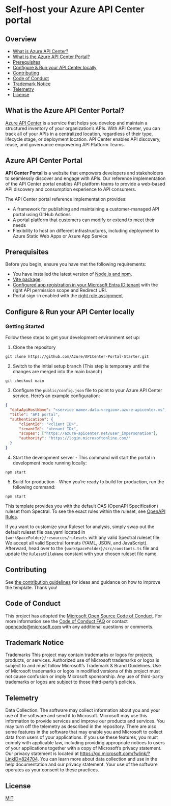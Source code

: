 # Self-host your Azure API Center portal

## Overview

- [What is Azure API Center?](./#-what-is-azure-api-center)
- [What is the Azure API Center Portal?](./#-what-is-azure-api-center)
- [Prerequisites](./#-what-is-azure-api-center)
- [Configure & Run your API Center locally]()
- [Contributing]()
- [Code of Conduct]()
- [Trademark Notice]()
- [Telemetry]()
- [License]()

## What is the Azure API Center Portal?

[Azure API Center](https://learn.microsoft.com/azure/api-center/overview) is a service that helps you develop and maintain a structured inventory of your organization’s APIs. With API Center, you can track all of your APIs in a centralized location, regardless of their type, lifecycle stage, or deployment location. API Center enables API discovery, reuse, and governance empowering API Platform Teams.

## Azure API Center Portal

**API Center Portal** is a website that empowers developers and stakeholders to seamlessly discover and engage with APIs. Our reference implementation of the API Center portal enables API platform teams to provide a web-based API discovery and consumption experience to API consumers. 

The API Center portal reference implementation provides:
- A framework for publishing and maintaining a customer-managed API portal using GitHub Actions
- A portal platform that customers can modify or extend to meet their needs
- Flexibility to host on different infrastructures, including deployment to Azure Static Web Apps or Azure App Service

## Prerequisites

Before you begin, ensure you have met the following requirements:
- You have installed the latest version of [Node.js and npm](https://docs.npmjs.com/downloading-and-installing-node-js-and-npm).
- [Vite package](https://www.npmjs.com/package/vite).
- [Configured app registration in your Microsoft Entra ID tenant](https://learn.microsoft.com/azure/api-center/enable-api-center-portal#create-microsoft-entra-app-registration) with the right API permission scope and Redirect URI.
- Portal sign-in enabled with the [right role assignment](https://learn.microsoft.com/azure/api-center/enable-api-center-portal#enable-sign-in-to-portal-by-microsoft-entra-users-and-groups)


## Configure & Run your API Center locally

### Getting Started
Follow these steps to get your development environment set up:

1. Clone the repository

```shell
git clone https://github.com/Azure/APICenter-Portal-Starter.git
```


2. Switch to the initial setup branch (This step is temporary until the changes are merged into the main branch)

```shell
git checkout main
```

3. Configure the `public/config.json` file to point to your Azure API Center service. Here’s an example configuration:

```JSON
{
  "dataApiHostName": "<service name>.data.<region>.azure-apicenter.ms",
  "title": "API portal",
  "authentication": {
      "clientId": "<client ID>",
      "tenantId": "<tenant ID>",
      "scopes": ["https://azure-apicenter.net/user_impersonation"],
      "authority": "https://login.microsoftonline.com/"
  }
}
```
4. Start the development server - This command will start the portal in development mode running locally:
```shell
npm start
```

5. Build for production - When you’re ready to build for production, run the following command:
```shell
npm start
```

This template provides you with the default OAS (OpenAPI Specification) ruleset from Spectral. To see the exact rules within the ruleset, see [OpenAPI Rules](https://docs.stoplight.io/docs/spectral/4dec24461f3af-open-api-rules).

If you want to customize your Ruleset for analysis, simply swap out the default ruleset file oas.yaml located in `{workSpaceFolder}/resources/rulesets` with any valid Spectral ruleset file. We accept all valid Spectral formats (YAML, JSON, and JavaScript). Afterward, head over to the `{workSpaceFolder}/src/constants.ts` file and update the `RulesetFileName` constant with your chosen ruleset file name.

## Contributing

See [the contribution guidelines](CONTRIBUTING.md) for ideas and guidance on how to improve the template. Thank you!

## Code of Conduct

This project has adopted the [Microsoft Open Source Code of Conduct](https://opensource.microsoft.com/codeofconduct/). For more information see the [Code of Conduct FAQ](https://opensource.microsoft.com/codeofconduct/faq/) or contact [opencode@microsoft.com](mailto:opencode@microsoft.com) with any additional questions or comments.

## Trademark Notice

Trademarks This project may contain trademarks or logos for projects, products, or services. Authorized use of Microsoft trademarks or logos is subject to and must follow Microsoft’s Trademark & Brand Guidelines. Use of Microsoft trademarks or logos in modified versions of this project must not cause confusion or imply Microsoft sponsorship. Any use of third-party trademarks or logos are subject to those third-party’s policies.

## Telemetry

Data Collection. The software may collect information about you and your use of the software and send it to Microsoft. Microsoft may use this information to provide services and improve our products and services. You may turn off the telemetry as described in the repository. There are also some features in the software that may enable you and Microsoft to collect data from users of your applications. If you use these features, you must comply with applicable law, including providing appropriate notices to users of your applications together with a copy of Microsoft’s privacy statement. Our privacy statement is located at https://go.microsoft.com/fwlink/?LinkID=824704. You can learn more about data collection and use in the help documentation and our privacy statement. Your use of the software operates as your consent to these practices.

## License

[MIT](LICENSE.txt)

